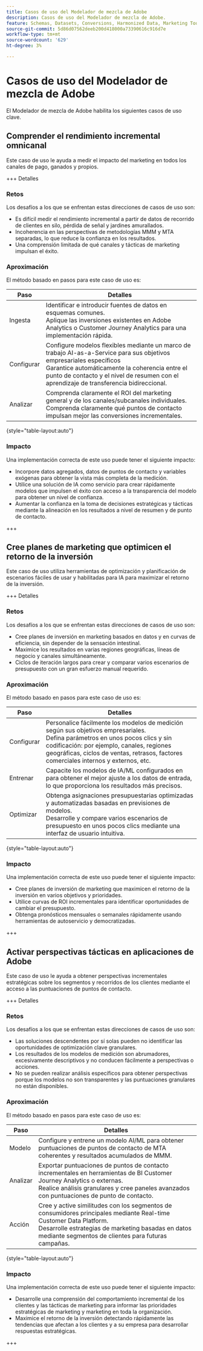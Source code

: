 ```yaml
---
title: Casos de uso del Modelador de mezcla de Adobe
description: Casos de uso del Modelador de mezcla de Adobe.
feature: Schemas, Datasets, Conversions, Harmonized Data, Marketing Touch Points, Models, Plans
source-git-commit: 5d86d07562deeb200d418000a73390616c916d7e
workflow-type: tm+mt
source-wordcount: '629'
ht-degree: 3%

---
```



# Casos de uso del Modelador de mezcla de Adobe

El Modelador de mezcla de Adobe habilita los siguientes casos de uso clave.

## Comprender el rendimiento incremental omnicanal

Este caso de uso le ayuda a medir el impacto del marketing en todos los canales de pago, ganados y propios.

+++ Detalles

### Retos

Los desafíos a los que se enfrentan estas direcciones de casos de uso son:

* Es difícil medir el rendimiento incremental a partir de datos de recorrido de clientes en silo, pérdida de señal y jardines amurallados.
* Incoherencia en las perspectivas de metodologías MMM y MTA separadas, lo que reduce la confianza en los resultados.
* Una comprensión limitada de qué canales y tácticas de marketing impulsan el éxito.

### Aproximación

El método basado en pasos para este caso de uso es:

| Paso | Detalles |
|---|---|
| Ingesta | Identificar e introducir fuentes de datos en esquemas comunes. <br/>Aplique las inversiones existentes en Adobe Analytics o Customer Journey Analytics para una implementación rápida. |
| Configurar | Configure modelos flexibles mediante un marco de trabajo AI-as-a-Service para sus objetivos empresariales específicos<br/>Garantice automáticamente la coherencia entre el punto de contacto y el nivel de resumen con el aprendizaje de transferencia bidireccional. |
| Analizar | Comprenda claramente el ROI del marketing general y de los canales/subcanales individuales.<br/>Comprenda claramente qué puntos de contacto impulsan mejor las conversiones incrementales. |

{style="table-layout:auto"}


### Impacto

Una implementación correcta de este uso puede tener el siguiente impacto:

* Incorpore datos agregados, datos de puntos de contacto y variables exógenas para obtener la vista más completa de la medición.
* Utilice una solución de IA como servicio para crear rápidamente modelos que impulsen el éxito con acceso a la transparencia del modelo para obtener un nivel de confianza.
* Aumentar la confianza en la toma de decisiones estratégicas y tácticas mediante la alineación en los resultados a nivel de resumen y de punto de contacto.

+++


## Cree planes de marketing que optimicen el retorno de la inversión

Este caso de uso utiliza herramientas de optimización y planificación de escenarios fáciles de usar y habilitadas para IA para maximizar el retorno de la inversión.

+++ Detalles

### Retos

Los desafíos a los que se enfrentan estas direcciones de casos de uso son:

* Cree planes de inversión en marketing basados en datos y en curvas de eficiencia, sin depender de la sensación intestinal.
* Maximice los resultados en varias regiones geográficas, líneas de negocio y canales simultáneamente.
* Ciclos de iteración largos para crear y comparar varios escenarios de presupuesto con un gran esfuerzo manual requerido.


### Aproximación

El método basado en pasos para este caso de uso es:

| Paso | Detalles |
|---|---|
| Configurar | Personalice fácilmente los modelos de medición según sus objetivos empresariales.<br/>Defina parámetros en unos pocos clics y sin codificación: por ejemplo, canales, regiones geográficas, ciclos de ventas, retrasos, factores comerciales internos y externos, etc. |
| Entrenar | Capacite los modelos de IA/ML configurados en para obtener el mejor ajuste a los datos de entrada, lo que proporciona los resultados más precisos. |
| Optimizar | Obtenga asignaciones presupuestarias optimizadas y automatizadas basadas en previsiones de modelos.<br/>Desarrolle y compare varios escenarios de presupuesto en unos pocos clics mediante una interfaz de usuario intuitiva. |

{style="table-layout:auto"}


### Impacto

Una implementación correcta de este uso puede tener el siguiente impacto:

* Cree planes de inversión de marketing que maximicen el retorno de la inversión en varios objetivos y prioridades.
* Utilice curvas de ROI incrementales para identificar oportunidades de cambiar el presupuesto.
* Obtenga pronósticos mensuales o semanales rápidamente usando herramientas de autoservicio y democratizadas.

+++

<!-- This use case is not supported with initial release

## Make data-driven inflight optimizations

This use case helps you to improve ROI weekly by assessing actual and forecasted performance to make inflight improvements.

+++ Details

### Challenges

The challenges this use case addresses are:

* Campaign performance is often slow, or lacks granularity need to confidently optimize.
* Messy, non-standardized data across dozens of channels and sources drives slow time to insight.
* No democratized access to tools and overreliance on select experts or external vendors, increasing turnaround times.



### Approach

The step based approach for this use case:

| Step | Details |
|---|---|
| Ingest | Ingest data in common schemas for easy model refreshes and reusability across Experience Platform applications.<br/>Streamline data piping, cleaning & QA with automated harmonization tools. |
| Refresh | Build and refresh AI/ML  models using a user-friendly, self-service platform.<br/>Get new results, including historic and forecasted ROIs by channel, on a weekly or monthly basis. |
| Optimize | Make rapid inflight optimizations by shifting spend across channels based on measured performance. |

{style="table-layout:auto"}


### Impact 

Successful implementation of this use can have the following impact:

* Maximize speed, scalability, and usability across measurement & analytic use cases with standardized data schemas and common data foundation.
* Rapidly make weekly or monthly inflight optimizations and maximize ROI with data-driven spend shifts that reflect best forecasted ROIs.

+++

-->

## Activar perspectivas tácticas en aplicaciones de Adobe

Este caso de uso le ayuda a obtener perspectivas incrementales estratégicas sobre los segmentos y recorridos de los clientes mediante el acceso a las puntuaciones de puntos de contacto.

+++ Detalles

### Retos

Los desafíos a los que se enfrentan estas direcciones de casos de uso son:

* Las soluciones descendentes por sí solas pueden no identificar las oportunidades de optimización clave granulares.
* Los resultados de los modelos de medición son abrumadores, excesivamente descriptivos y no conducen fácilmente a perspectivas o acciones.
* No se pueden realizar análisis específicos para obtener perspectivas porque los modelos no son transparentes y las puntuaciones granulares no están disponibles.


### Aproximación

El método basado en pasos para este caso de uso es:

| Paso | Detalles |
|---|---|
| Modelo | Configure y entrene un modelo AI/ML para obtener puntuaciones de puntos de contacto de MTA coherentes y resultados acumulados de MMM. |
| Analizar | Exportar puntuaciones de puntos de contacto incrementales en herramientas de BI Customer Journey Analytics o externas.<br/>Realice análisis granulares y cree paneles avanzados con puntuaciones de punto de contacto. |
| Acción | Cree y active similitudes con los segmentos de consumidores principales mediante Real-time Customer Data Platform.<br/>Desarrolle estrategias de marketing basadas en datos mediante segmentos de clientes para futuras campañas. |

{style="table-layout:auto"}


### Impacto

Una implementación correcta de este uso puede tener el siguiente impacto:

* Desarrolle una comprensión del comportamiento incremental de los clientes y las tácticas de marketing para informar las prioridades estratégicas de marketing y marketing en toda la organización.
* Maximice el retorno de la inversión detectando rápidamente las tendencias que afectan a los clientes y a su empresa para desarrollar respuestas estratégicas.


+++

